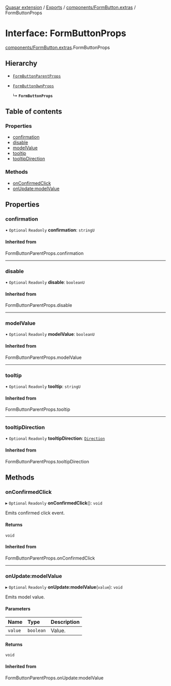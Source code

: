 [Quasar extension](../index.md) / [Exports](../modules.md) / [components/FormButton.extras](../modules/components_FormButton_extras.md) / FormButtonProps

# Interface: FormButtonProps

[components/FormButton.extras](../modules/components_FormButton_extras.md).FormButtonProps

## Hierarchy

- [`FormButtonParentProps`](../modules/components_FormButton_extras.md#formbuttonparentprops)

- [`FormButtonOwnProps`](components_FormButton_extras.FormButtonOwnProps.md)

  ↳ **`FormButtonProps`**

## Table of contents

### Properties

- [confirmation](components_FormButton_extras.FormButtonProps.md#confirmation)
- [disable](components_FormButton_extras.FormButtonProps.md#disable)
- [modelValue](components_FormButton_extras.FormButtonProps.md#modelvalue)
- [tooltip](components_FormButton_extras.FormButtonProps.md#tooltip)
- [tooltipDirection](components_FormButton_extras.FormButtonProps.md#tooltipdirection)

### Methods

- [onConfirmedClick](components_FormButton_extras.FormButtonProps.md#onconfirmedclick)
- [onUpdate:modelValue](components_FormButton_extras.FormButtonProps.md#onupdate:modelvalue)

## Properties

### confirmation

• `Optional` `Readonly` **confirmation**: `stringU`

#### Inherited from

FormButtonParentProps.confirmation

___

### disable

• `Optional` `Readonly` **disable**: `booleanU`

#### Inherited from

FormButtonParentProps.disable

___

### modelValue

• `Optional` `Readonly` **modelValue**: `booleanU`

#### Inherited from

FormButtonParentProps.modelValue

___

### tooltip

• `Optional` `Readonly` **tooltip**: `stringU`

#### Inherited from

FormButtonParentProps.tooltip

___

### tooltipDirection

• `Optional` `Readonly` **tooltipDirection**: [`Direction`](../modules/components_Tooltip_extras.md#direction)

#### Inherited from

FormButtonParentProps.tooltipDirection

## Methods

### onConfirmedClick

▸ `Optional` `Readonly` **onConfirmedClick**(): `void`

Emits confirmed click event.

#### Returns

`void`

#### Inherited from

FormButtonParentProps.onConfirmedClick

___

### onUpdate:modelValue

▸ `Optional` `Readonly` **onUpdate:modelValue**(`value`): `void`

Emits model value.

#### Parameters

| Name | Type | Description |
| :------ | :------ | :------ |
| `value` | `boolean` | Value. |

#### Returns

`void`

#### Inherited from

FormButtonParentProps.onUpdate:modelValue
